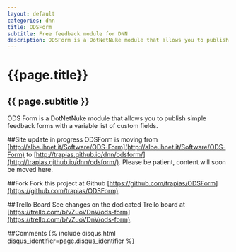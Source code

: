 ```yaml
---
layout: default
categories: dnn
title: ODSForm
subtitle: Free feedback module for DNN
description: ODSForm is a DotNetNuke module that allows you to publish simple feedback forms with a variable list of custom fields. 
---
```


<h1>{{page.title}}</h1>
<h2>{{ page.subtitle }}</h2>

ODS Form is a DotNetNuke module that allows you to publish simple feedback forms with a variable list of custom fields.

<div class="addthis_native_toolbox"></div>

##Site update in progress
ODSForm is moving from [http://albe.ihnet.it/Software/ODS-Form](http://albe.ihnet.it/Software/ODS-Form) to [http://trapias.github.io/dnn/odsform/](http://trapias.github.io/dnn/odsform/). Please be patient, content will soon be moved here.


##Fork
Fork this project at Github [https://github.com/trapias/ODSForm](https://github.com/trapias/ODSForm).

##Trello Board
See changes on the dedicated Trello board at [https://trello.com/b/vZuoVDnV/ods-form](https://trello.com/b/vZuoVDnV/ods-form).

##Comments
{% include disqus.html disqus_identifier=page.disqus_identifier %}
